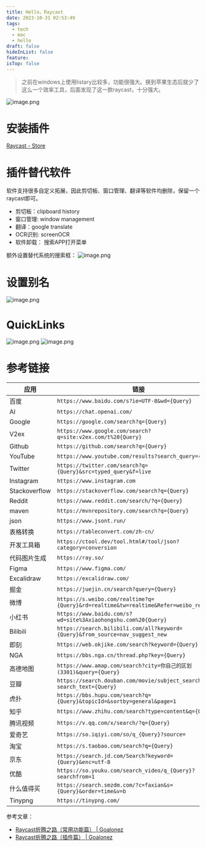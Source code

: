 ```yaml
---
title: Hello，Raycast
date: 2023-10-31 02:53:49
tags:
  - tech
  - mac
  - hello
draft: false
hideInList: false
feature: 
isTop: false
---
```

> 之前在windows上使用listary比较多，功能很强大。换到苹果生态后就少了这么一个效率工具，后面发现了这一款raycast，十分强大。

![image.png](https://bestkxt.oss-cn-guangzhou.aliyuncs.com/img/202310310443100.png)


# 安装插件
[Raycast - Store](https://www.raycast.com/store)


# 插件替代软件
软件支持很多自定义拓展，因此剪切板、窗口管理、翻译等软件均删除，保留一个raycast即可。
- 剪切板：clipboard history
- 窗口管理: window management
- 翻译：google translate
- OCR识别: screenOCR
- 软件卸载： 搜索APP打开菜单

额外设置替代系统的搜索框：
![image.png](https://bestkxt.oss-cn-guangzhou.aliyuncs.com/img/202310310415790.png)


# 设置别名

![image.png](https://bestkxt.oss-cn-guangzhou.aliyuncs.com/img/202310310415644.png)

# QuickLinks

![image.png](https://bestkxt.oss-cn-guangzhou.aliyuncs.com/img/202310310356516.png)
![image.png](https://bestkxt.oss-cn-guangzhou.aliyuncs.com/img/202310310356924.png)

<!--more-->

# 参考链接
|应用|链接|
|---|---|
|百度|`https://www.baidu.com/s?ie=UTF-8&wd={Query}`|
|AI|`https://chat.openai.com/`|
|Google|`https://google.com/search?q={Query}`|
|V2ex|`https://www.google.com/search?q=site:v2ex.com/t%20{Query}`|
|Github|`https://github.com/search?q={Query}`|
|YouTube|`https://www.youtube.com/results?search_query={Query}`|
|Twitter|`https://twitter.com/search?q={Query}&src=typed_query&f=live`|
|Instagram|`https://www.instagram.com`|
|Stackoverflow|`https://stackoverflow.com/search?q={Query}`|
|Reddit|`https://www.reddit.com/search/?q={Query}`|
|maven|`https://mvnrepository.com/search?q={Query}`|
|json|`https://www.jsont.run/`|
|表格转换|`https://tableconvert.com/zh-cn/`|
|开发工具箱|`https://ctool.dev/tool.html#/tool/json?category=conversion`|
|代码图片生成|`https://ray.so/`|
|Figma|`https://www.figma.com/`|
|Excalidraw|`https://excalidraw.com/`|
|掘金|`https://juejin.cn/search?query={Query}`|
|微博|`https://s.weibo.com/realtime?q={Query}&rd=realtime&tw=realtime&Refer=weibo_realtime`|
|小红书|`https://www.baidu.com/s?wd=site%3Axiaohongshu.com%20{Query}`|
|Bilibili|`https://search.bilibili.com/all?keyword={Query}&from_source=nav_suggest_new`|
|即刻|`https://web.okjike.com/search?keyword={Query}`|
|NGA|`https://bbs.nga.cn/thread.php?key={Query}`|
|高德地图|`https://www.amap.com/search?city=你自己的区划(3301)&query={Query}`|
|豆瓣|`https://search.douban.com/movie/subject_search?search_text={Query}`|
|虎扑|`https://bbs.hupu.com/search?q={Query}&topicId=&sortby=general&page=1`|
|知乎|`https://www.zhihu.com/search?type=content&q={Query}`|
|腾讯视频|`https://v.qq.com/x/search/?q={Query}`|
|爱奇艺|`https://so.iqiyi.com/so/q_{Query}?source=`|
|淘宝|`https://s.taobao.com/search?q={Query}`|
|京东|`https://search.jd.com/Search?keyword={Query}&enc=utf-8`|
|优酷|`https://so.youku.com/search_video/q_{Query}?searchfrom=1`|
|什么值得买|`https://search.smzdm.com/?c=faxian&s={Query}&order=time&v=b`|
|Tinypng|`https://tinypng.com/`|

参考文章：
- [Raycast折腾之路（常用功能篇） | Goalonez](https://goalonez.github.io/blog/Raycast%E6%8A%98%E8%85%BE%E4%B9%8B%E8%B7%AF%EF%BC%88%E5%B8%B8%E7%94%A8%E5%8A%9F%E8%83%BD%E7%AF%87%EF%BC%89)
- [Raycast折腾之路（插件篇） | Goalonez](https://goalonez.github.io/blog/Raycast%E6%8A%98%E8%85%BE%E4%B9%8B%E8%B7%AF%EF%BC%88%E6%8F%92%E4%BB%B6%E7%AF%87%EF%BC%89)
